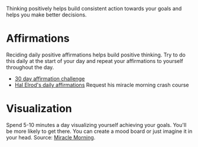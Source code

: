 
Thinking positively helps build consistent action towards your goals and helps you make better decisions.

# Affirmations

Reciding daily positive affirmations helps build positive thinking. Try to do this daily at the start of your day and repeat your affirmations to yourself throughout the day.

- [30 day affirmation challenge](media.briantracy.com/downloads/30day_infographic.pdf)
- [Hal Elrod's daily affirmations](http://www.miraclemorning.com/) Request his miracle morning crash course

# Visualization

Spend 5-10 minutes a day visualizing yourself achieving your goals. You'll be more likely to get there. You can create a mood board or just imagine it in your head. Source: [Miracle Morning](http://a.co/aHOg0ga).

